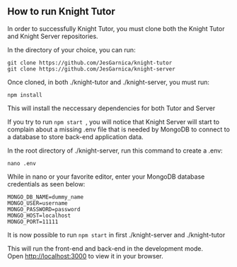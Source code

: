## How to run Knight Tutor

In order to successfully Knight Tutor, you must clone both the Knight Tutor and Knight Server repositories.

In the directory of your choice, you can run:

```
git clone https://github.com/JesGarnica/knight-tutor
git clone https://github.com/JesGarnica/knight-server
```

Once cloned, in both ./knight-tutor and ./knight-server, you must run:

```
npm install
```

This will install the neccessary dependencies for both Tutor and Server

If you try to run ```npm start ```, you will notice that Knight Server 
will start to complain about a missing .env file that is needed by MongoDB 
to connect to a database to store back-end application data.

In the root directory of ./knight-server, run this command to create a .env:
```
nano .env
```

While in nano or your favorite editor, enter your MongoDB database credentials as seen below:
``` 
MONGO_DB_NAME=dummy_name
MONGO_USER=username
MONGO_PASSWORD=password
MONGO_HOST=localhost
MONGO_PORT=11111
```

It is now possible to run ``` npm start ``` in first ./knight-server and ./knight-tutor

This will run the front-end and back-end in the development mode.\
Open [http://localhost:3000](http://localhost:3000) to view it in your browser.


